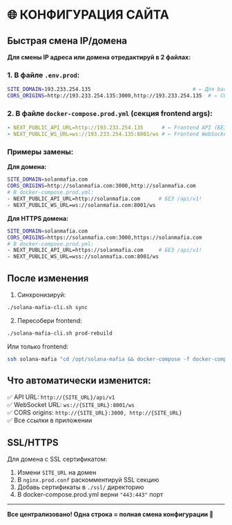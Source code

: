 # 🌐 КОНФИГУРАЦИЯ САЙТА

## Быстрая смена IP/домена

**Для смены IP адреса или домена отредактируй в 2 файлах:**

### 1. В файле `.env.prod`:
```bash
SITE_DOMAIN=193.233.254.135                                 # ← Для backend
CORS_ORIGINS=http://193.233.254.135:3000,http://193.233.254.135  # ← CORS
```

### 2. В файле `docker-compose.prod.yml` (секция frontend args):
```yaml
- NEXT_PUBLIC_API_URL=http://193.233.254.135      # ← Frontend API (БЕЗ /api/v1!)
- NEXT_PUBLIC_WS_URL=ws://193.233.254.135:8001/ws # ← Frontend WebSocket
```

### Примеры замены:

**Для домена:**
```bash
SITE_DOMAIN=solanmafia.com
CORS_ORIGINS=http://solanmafia.com:3000,http://solanmafia.com
# В docker-compose.prod.yml:
- NEXT_PUBLIC_API_URL=http://solanmafia.com      # БЕЗ /api/v1!
- NEXT_PUBLIC_WS_URL=ws://solanmafia.com:8001/ws
```

**Для HTTPS домена:**
```bash
SITE_DOMAIN=solanmafia.com  
CORS_ORIGINS=https://solanmafia.com:3000,https://solanmafia.com
# В docker-compose.prod.yml:
- NEXT_PUBLIC_API_URL=https://solanmafia.com     # БЕЗ /api/v1!
- NEXT_PUBLIC_WS_URL=wss://solanmafia.com:8001/ws
```

## После изменения

1. Синхронизируй:
```bash
./solana-mafia-cli.sh sync
```

2. Пересобери frontend:
```bash
./solana-mafia-cli.sh prod-rebuild
```

Или только frontend:
```bash
ssh solana-mafia "cd /opt/solana-mafia && docker-compose -f docker-compose.prod.yml build --no-cache frontend && docker-compose -f docker-compose.prod.yml up -d frontend"
```

## Что автоматически изменится:

✅ API URL: `http://{SITE_URL}/api/v1`  
✅ WebSocket URL: `ws://{SITE_URL}:8001/ws`  
✅ CORS origins: `http://{SITE_URL}:3000, http://{SITE_URL}`  
✅ Все ссылки в приложении  

## SSL/HTTPS

Для домена с SSL сертификатом:

1. Измени `SITE_URL` на домен
2. В `nginx.prod.conf` раскомментируй SSL секцию
3. Добавь сертификаты в `./ssl/` директорию
4. В docker-compose.prod.yml верни `"443:443"` порт

---

**Все централизовано! Одна строка = полная смена конфигурации 🎯**